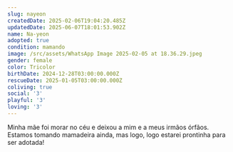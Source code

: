 ```yaml
---
slug: nayeon
createdDate: 2025-02-06T19:04:20.485Z
updatedDate: 2025-06-07T18:01:53.902Z
name: Na-yeon
adopted: true
condition: mamando
image: /src/assets/WhatsApp Image 2025-02-05 at 18.36.29.jpeg
gender: female
color: Tricolor
birthDate: 2024-12-28T03:00:00.000Z
rescueDate: 2025-01-05T03:00:00.000Z
coliving: true
social: '3'
playful: '3'
loving: '3'
---
```



Minha mãe foi morar no céu e deixou a mim e a meus irmãos órfãos. Estamos tomando mamadeira ainda, mas logo, logo estarei prontinha para ser adotada!
